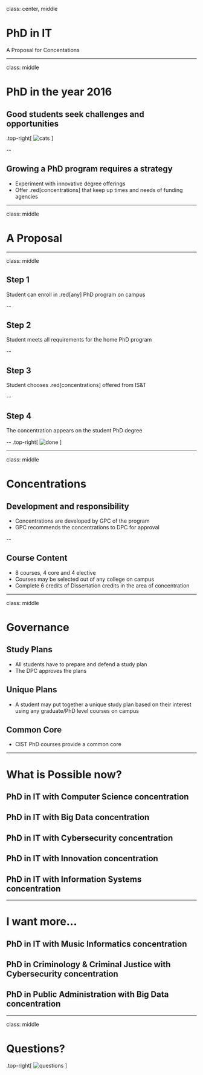 class: center, middle
# PhD in IT
A Proposal for Concentations

---
class: middle
# PhD in the year 2016

## Good students seek challenges and opportunities
.top-right[
![cats](http://proteas.microlab.ntua.gr/ksiop/phd_funny/research_in_progress__funny/How%20good%20my%20supervisor%20is%20at%20ignoring%20my%20problems.gif)
]

--

## Growing a PhD program requires a strategy
- Experiment with innovative degree offerings
- Offer .red[concentrations] that keep up times and needs of funding agencies

---

class: middle
# A Proposal

---
class: middle
## Step 1
Student can enroll in .red[any] PhD program on campus

--

## Step 2
Student meets all requirements for the home PhD program

--

## Step 3
Student chooses .red[concentrations] offered from IS&T

--

## Step 4
The concentration appears on the student PhD degree

--
.top-right[
![done](https://media.giphy.com/media/JYt7nVyEzimoU/giphy.gif)
]

---
class: middle
# Concentrations
## Development and responsibility
- Concentrations are developed by GPC of the program
- GPC recommends the concentrations to DPC for approval

--

## Course Content
- 8 courses, 4 core and 4 elective
- Courses may be selected out of any college on campus
- Complete 6 credits of Dissertation credits in the area of concentration
---

class: middle
# Governance
## Study Plans
- All students have to prepare and defend a study plan
- The DPC approves the plans

## Unique Plans
- A student may put together a unique study plan based on their interest using any graduate/PhD level courses on campus

## Common Core
- CIST PhD courses provide a common core

---

# What is Possible now?

## PhD in IT with Computer Science concentration  
## PhD in IT with Big Data concentration
## PhD in IT with Cybersecurity concentration
## PhD in IT with Innovation concentration
## PhD in IT with Information Systems concentration

---
# I want more...
## PhD in IT with Music Informatics concentration
## PhD in Criminology & Criminal Justice with Cybersecurity concentration
## PhD in Public Administration with Big Data concentration

---

class: middle
# Questions?
.top-right[
![questions](https://media.giphy.com/media/ccRdPf8zWkivm/giphy.gif)
]
